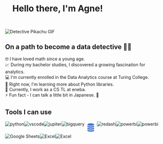 <div id="user-content-toc">
  <ul align="left" style="list-style: none;">
    <summary>
      <h1> Hello there, I'm Agne!</h1> <br>
    </summary>
  </ul>
</div>

![Detective Pikachu GIF](https://media.giphy.com/media/NS7gPxeumewkWDOIxi/giphy.gif)
## On a path to become a data detective :female_detective:
🤓 I have loved math since a young age.<br>
📈 During my bachelor studies, I discovered a growing fascination for analytics. <br>
💻 I'm currently enrolled in the Data Analytics course at Turing College.  <br>
🌱 Right now, I'm learning more about Python libraries.  <br>
👔 Currently, I work as a CS TL at eneba. <br>
⚡ Fun fact - I can talk a little bit in Japanese. 🎌 <br>

## Tools I can use
<img align="left" alt="python" height="40px" src="https://upload.wikimedia.org/wikipedia/commons/thumb/1/1f/Python_logo_01.svg/2048px-Python_logo_01.svg.png" />
<img align="left" alt="vscode" height="40px" src="https://seeklogo.com/images/V/visual-studio-code-logo-449D71944F-seeklogo.com.png" />
<img align="left" alt="jupiter" height="40px" src= "https://encrypted-tbn0.gstatic.com/images?q=tbn:ANd9GcSlquQbehFaMuUwUN32KhAS4AxK7WTUtKuZBQ&s"/>
<img align="left" alt="bigquery" height="40px" src= "https://cdn.icon-icons.com/icons2/2699/PNG/512/google_bigquery_logo_icon_168150.png" />
<img align="left" alt="SQL" height="40px" src="https://raw.githubusercontent.com/github/explore/80688e429a7d4ef2fca1e82350fe8e3517d3494d/topics/sql/sql.png" />
<img align="left" alt="redash" height="40px" src="https://encrypted-tbn0.gstatic.com/images?q=tbn:ANd9GcSneh6jevV-sht1it4z9-Ff51c-WcQAl0-t-w&s" />
<img align="left" alt="powerbi" height="40px" src="https://upload.wikimedia.org/wikipedia/commons/thumb/c/cf/New_Power_BI_Logo.svg/1200px-New_Power_BI_Logo.svg.png" />
<img align="left" alt="powerbi" height="40px" src="https://cdn.worldvectorlogo.com/logos/amazon-quicksight.svg" />
<img align="left" alt="Google Sheets" height="40px" src="https://upload.wikimedia.org/wikipedia/commons/thumb/3/30/Google_Sheets_logo_%282014-2020%29.svg/49px-Google_Sheets_logo_%282014-2020%29.svg.png" />
<img align="left" alt="Excel" height="40px" src="https://upload.wikimedia.org/wikipedia/commons/thumb/3/34/Microsoft_Office_Excel_%282019%E2%80%93present%29.svg/120px-Microsoft_Office_Excel_%282019%E2%80%93present%29.svg.png" /> 
<img align="left" alt="Excel" height="40px" src="https://d2o3top45uowdm.cloudfront.net/media/8CD47F53-7BB3-407A-BFE897A72BCDF5D6/FD21379F-6371-45D7-9291024EFCF83F16/webimage-84001FC9-43E6-484A-AAB8910DFD3E0610.png" /> 
